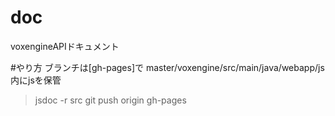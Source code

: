 # doc
voxengineAPIドキュメント

#やり方
ブランチは[gh-pages]で
master/voxengine/src/main/java/webapp/js内にjsを保管

>jsdoc -r src
>git push origin gh-pages
